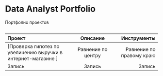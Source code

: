# Data Analyst Portfolio
Портфолио проектов 
## 
|Проект|Описание|Инструменты|
|:-|:-:|-:|
|[Проверка гипотез по увеличению выручки в интернет-магазине ]|Равнение по центру|Равнение по правому краю|
|Запись|Запись|Запись|
